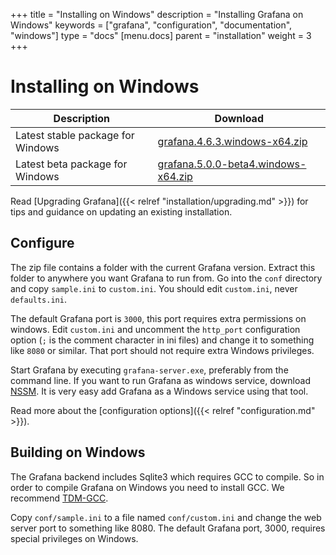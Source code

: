 +++
title = "Installing on Windows"
description = "Installing Grafana on Windows"
keywords = ["grafana", "configuration", "documentation", "windows"]
type = "docs"
[menu.docs]
parent = "installation"
weight = 3
+++


# Installing on Windows

Description | Download
------------ | -------------
Latest stable package for Windows | [grafana.4.6.3.windows-x64.zip](https://s3-us-west-2.amazonaws.com/grafana-releases/release/grafana-4.6.3.windows-x64.zip)
Latest beta package for Windows | [grafana.5.0.0-beta4.windows-x64.zip](https://s3-us-west-2.amazonaws.com/grafana-releases/release/grafana-5.0.0-beta4.windows-x64.zip)

Read [Upgrading Grafana]({{< relref "installation/upgrading.md" >}}) for tips and guidance on updating an existing
installation.

## Configure

The zip file contains a folder with the current Grafana version. Extract
this folder to anywhere you want Grafana to run from.  Go into the
`conf` directory and copy `sample.ini` to `custom.ini`. You should edit
`custom.ini`, never `defaults.ini`.

The default Grafana port is `3000`, this port requires extra permissions
on windows. Edit `custom.ini` and uncomment the `http_port`
configuration option (`;` is the comment character in ini files) and change it to something like `8080` or similar.
That port should not require extra Windows privileges.

Start Grafana by executing `grafana-server.exe`, preferably from the
command line. If you want to run Grafana as windows service, download
[NSSM](https://nssm.cc/). It is very easy add Grafana as a Windows
service using that tool.

Read more about the [configuration options]({{< relref "configuration.md" >}}).

## Building on Windows

The Grafana backend includes Sqlite3 which requires GCC to compile. So
in order to compile Grafana on Windows you need to install GCC. We
recommend [TDM-GCC](http://tdm-gcc.tdragon.net/download).

Copy `conf/sample.ini` to a file named `conf/custom.ini` and change the
web server port to something like 8080. The default Grafana port, 3000,
requires special privileges on Windows.
